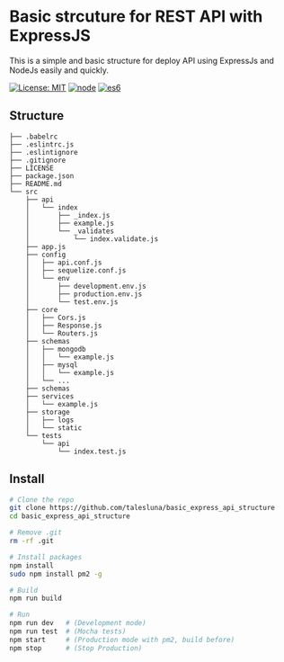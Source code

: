 # Basic strcuture for REST API with ExpressJS

This is a simple and basic structure for deploy API using ExpressJs and NodeJs easily and quickly.

[![License: MIT](https://img.shields.io/badge/License-MIT-yellow.svg?style=flat-square)](LICENSE)
[![node](https://img.shields.io/badge/NodeJS-8-green.svg?style=flat-square)]()
[![es6](https://img.shields.io/badge/ES6-Babel-blue.svg?style=flat-square)]()

## Structure
```
├── .babelrc
├── .eslintrc.js
├── .eslintignore
├── .gitignore
├── LICENSE
├── package.json
├── README.md
└── src
    ├── api
    │   └── index
    │       ├── _index.js
    │       ├── example.js
    │       └── _validates
    │           └── index.validate.js
    ├── app.js
    ├── config
    │   ├── api.conf.js
    │   ├── sequelize.conf.js
    │   └── env
    │       ├── development.env.js
    │       ├── production.env.js
    │       └── test.env.js
    ├── core
    │   ├── Cors.js
    │   ├── Response.js
    │   └── Routers.js
    ├── schemas
    │   ├── mongodb
    │   │   └── example.js
    │   ├── mysql
    │   │   └── example.js
    │   └── ...
    ├── schemas
    ├── services
    │   └── example.js
    ├── storage
    │   ├── logs
    │   └── static
    └── tests
        └── api
            └── index.test.js
  ```
  
  ## Install
  ```sh
  # Clone the repo
  git clone https://github.com/talesluna/basic_express_api_structure
  cd basic_express_api_structure
  
  # Remove .git
  rm -rf .git
  
  # Install packages
  npm install
  sudo npm install pm2 -g
  
  # Build
  npm run build
  
  # Run
  npm run dev   # (Development mode)
  npm run test  # (Mocha tests)
  npm start     # (Production mode with pm2, build before)
  npm stop      # (Stop Production)
  ```
